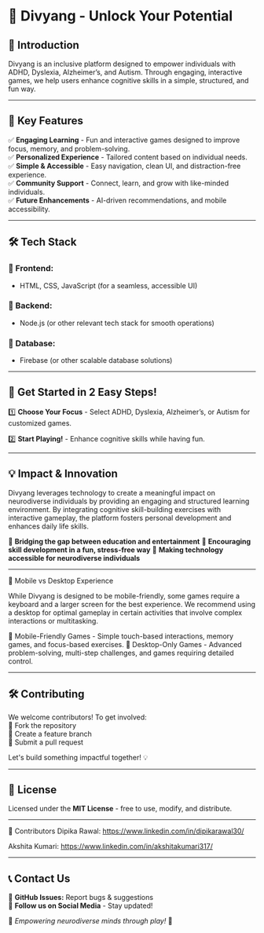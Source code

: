 # 🚀 Divyang - Unlock Your Potential

## 🌟 Introduction
Divyang is an inclusive platform designed to empower individuals with ADHD, Dyslexia, Alzheimer’s, and Autism. Through engaging, interactive games, we help users enhance cognitive skills in a simple, structured, and fun way.

---

## 🎯 Key Features
✅ **Engaging Learning** - Fun and interactive games designed to improve focus, memory, and problem-solving.  
✅ **Personalized Experience** - Tailored content based on individual needs.  
✅ **Simple & Accessible** - Easy navigation, clean UI, and distraction-free experience.  
✅ **Community Support** - Connect, learn, and grow with like-minded individuals.  
✅ **Future Enhancements** - AI-driven recommendations, and mobile accessibility.  

---

## 🛠️ Tech Stack
### 🔹 Frontend:
- HTML, CSS, JavaScript (for a seamless, accessible UI)

### 🔹 Backend:
- Node.js (or other relevant tech stack for smooth operations)

### 🔹 Database:
- Firebase (or other scalable database solutions)

---

## 🚀 Get Started in 2 Easy Steps!
1️⃣ **Choose Your Focus** - Select ADHD, Dyslexia, Alzheimer’s, or Autism for customized games.

2️⃣   **Start Playing!** - Enhance cognitive skills while having fun.   

---

## 💡 Impact & Innovation
Divyang leverages technology to create a meaningful impact on neurodiverse individuals by providing an engaging and structured learning environment. By integrating cognitive skill-building exercises with interactive gameplay, the platform fosters personal development and enhances daily life skills.

🔹 **Bridging the gap between education and entertainment**
🔹 **Encouraging skill development in a fun, stress-free way**
🔹 **Making technology accessible for neurodiverse individuals**

---

📱 Mobile vs Desktop Experience

While Divyang is designed to be mobile-friendly, some games require a keyboard and a larger screen for the best experience. We recommend using a desktop for optimal gameplay in certain activities that involve complex interactions or multitasking.

🔹 Mobile-Friendly Games - Simple touch-based interactions, memory games, and focus-based exercises.
🔹 Desktop-Only Games - Advanced problem-solving, multi-step challenges, and games requiring detailed control.

---

## 🛠️ Contributing
We welcome contributors! To get involved:  
🔹 Fork the repository  
🔹 Create a feature branch  
🔹 Submit a pull request  

Let's build something impactful together! 💡

---

## 📜 License
Licensed under the **MIT License** - free to use, modify, and distribute.

---

🤝 Contributors
Dipika Rawal: https://www.linkedin.com/in/dipikarawal30/

Akshita Kumari: https://www.linkedin.com/in/akshitakumari317/

---

## 📞 Contact Us

🐙 **GitHub Issues:** Report bugs & suggestions  
📱 **Follow us on Social Media** - Stay updated!  

🌟 _Empowering neurodiverse minds through play!_ 🌟

